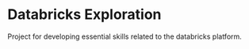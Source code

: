 # Databricks Exploration
Project for developing essential skills related to the databricks platform.
